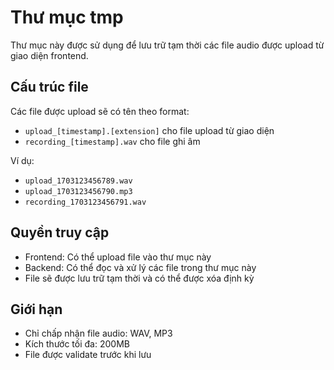# Thư mục tmp

Thư mục này được sử dụng để lưu trữ tạm thời các file audio được upload từ giao diện frontend.

## Cấu trúc file

Các file được upload sẽ có tên theo format:
- `upload_[timestamp].[extension]` cho file upload từ giao diện
- `recording_[timestamp].wav` cho file ghi âm

Ví dụ:
- `upload_1703123456789.wav`
- `upload_1703123456790.mp3`
- `recording_1703123456791.wav`

## Quyền truy cập

- Frontend: Có thể upload file vào thư mục này
- Backend: Có thể đọc và xử lý các file trong thư mục này
- File sẽ được lưu trữ tạm thời và có thể được xóa định kỳ

## Giới hạn

- Chỉ chấp nhận file audio: WAV, MP3
- Kích thước tối đa: 200MB
- File được validate trước khi lưu 